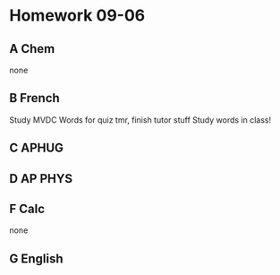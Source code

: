 Homework 09-06
==========

A Chem
-------
none

B French
-------
Study MVDC Words for quiz tmr, finish tutor stuff
Study words in class!

C APHUG
-------


D AP PHYS
-------

F Calc
-------
none

G English
------